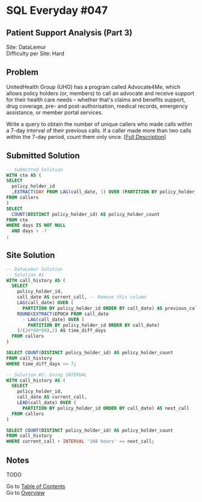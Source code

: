 # SQL Everyday \#047

## Patient Support Analysis (Part 3)

Site: DataLemur\
Difficulty per Site: Hard

## Problem

UnitedHealth Group (UHG) has a program called Advocate4Me, which allows policy holders (or, members) to call an advocate and receive support for their health care needs – whether that's claims and benefits support, drug coverage, pre- and post-authorisation, medical records, emergency assistance, or member portal services.

Write a query to obtain the number of unique callers who made calls within a 7-day interval of their previous calls. If a caller made more than two calls within the 7-day period, count them only once. [[Full Description](https://datalemur.com/questions/patient-call-history)]

## Submitted Solution

```sql
-- Submitted Solution
WITH cte AS (
SELECT
  policy_holder_id
  ,EXTRACT(DAY FROM LAG(call_date, 1) OVER (PARTITION BY policy_holder_id ORDER BY call_date ASC) - call_date) AS days
FROM callers
)
SELECT
  COUNT(DISTINCT policy_holder_id) AS policy_holder_count
FROM cte
WHERE days IS NOT NULL 
  AND days > -7
;
```

## Site Solution

```sql
-- DataLemur Solution 
-- Solution #1
WITH call_history AS (
  SELECT
    policy_holder_id,
    call_date AS current_call, -- Remove this column
    LAG(call_date) OVER (
  	  PARTITION BY policy_holder_id ORDER BY call_date) AS previous_call, -- Remove this column
    ROUND(EXTRACT(EPOCH FROM call_date 
      - LAG(call_date) OVER (
  	    PARTITION BY policy_holder_id ORDER BY call_date)
    )/(24*60*60),2) AS time_diff_days
  FROM callers
)

SELECT COUNT(DISTINCT policy_holder_id) AS policy_holder_count
FROM call_history
WHERE time_diff_days <= 7;

-- Solution #2: Using INTERVAL
WITH call_history AS (
  SELECT 
    policy_holder_id,
    call_date AS current_call,
    LEAD(call_date) OVER (
      PARTITION BY policy_holder_id ORDER BY call_date) AS next_call
  FROM callers
)

SELECT COUNT(DISTINCT policy_holder_id) AS policy_holder_count
FROM call_history
WHERE current_call + INTERVAL '168 hours' >= next_call;
```

## Notes

TODO

Go to [Table of Contents](/README.md#contents)\
Go to [Overview](/README.md)
